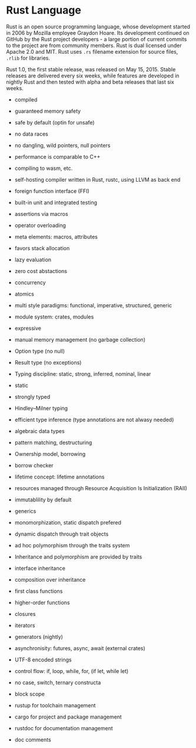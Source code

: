 # Rust Language

Rust is an open source programming language, whose development started in 2006 by Mozilla employee Graydon Hoare. Its development continued on GitHub by the Rust project developers - a large portion of current commits to the project are from community members. Rust is dual licensed under Apache 2.0 and MIT. Rust uses `.rs` filename extension for source files, `.rlib` for libraries.

Rust 1.0, the first stable release, was released on May 15, 2015. Stable releases are delivered every six weeks, while features are developed in nightly Rust and then tested with alpha and beta releases that last six weeks.


- compiled
- guaranteed memory safety
- safe by default (optin for unsafe)
- no data races
- no dangling, wild pointers, null pointers
- performance is comparable to C++
- compiling to wasm, etc.
- self-hosting compiler written in Rust, rustc, using LLVM as back end
- foreign function interface (FFI)
- built-in unit and integrated testing
- assertions via macros
- operator overloading
- meta elements: macros, attributes
- favors stack allocation
- lazy evaluation
- zero cost abstactions
- concurrency
- atomics
- multi style paradigms: functional, imperative, structured, generic
- module system: crates, modules
- expressive

- manual memory management (no garbage collection)
- Option type (no null)
- Result type (no exceptions)

- Typing discipline: static, strong, inferred, nominal, linear
- static
- strongly typed
- Hindley–Milner typing
- efficient type inference (type annotations are not alwasy needed) 
- algebraic data types
- pattern matching, destructuring

- Ownership model, borrowing
- borrow checker
- lifetime concept: lifetime annotations
- resources managed through Resource Acquisition Is Initialization (RAII)
- immutablility by default

- generics
- monomorphization, static dispatch prefered
- dynamic dispatch through trait objects
- ad hoc polymorphism through the traits system
- Inheritance and polymorphism are provided by traits
- interface inheritance
- composition over inheritance

- first class functions
- higher-order functions
- closures
- iterators
- generators (nightly)
- asynchronisity: futures, async, await (external crates)
- UTF-8 encoded strings
- control flow: if, loop, while, for, (if let, while let)
- no case, switch, ternary constructa
- block scope

- rustup for toolchain management
- cargo for project and package management
- rustdoc for documentation management
- doc comments

